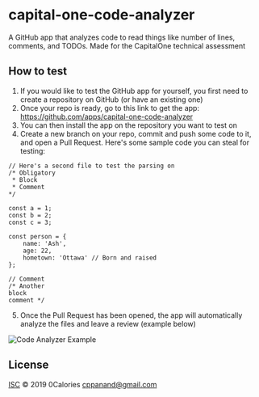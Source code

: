 # capital-one-code-analyzer

A GitHub app that analyzes code to read things like number of lines, comments, and TODOs. Made for the CapitalOne technical assessment

## How to test

1. If you would like to test the GitHub app for yourself, you first need to create a repository on GitHub (or have an existing one)
2. Once your repo is ready, go to this link to get the app: https://github.com/apps/capital-one-code-analyzer
3. You can then install the app on the repository you want to test on
4. Create a new branch on your repo, commit and push some code to it, and open a Pull Request. Here's some sample code you can steal for testing:

```
// Here's a second file to test the parsing on 
/* Obligatory
 * Block
 * Comment
*/

const a = 1;
const b = 2;
const c = 3;

const person = {
	name: 'Ash',
	age: 22,
	hometown: 'Ottawa' // Born and raised
};

// Comment 
/* Another
block
comment */
```

5. Once the Pull Request has been opened, the app will automatically analyze the files and leave a review (example below)

![Code Analyzer Example](https://i.imgur.com/uVkzjD3.png)


## License

[ISC](LICENSE) © 2019 0Calories <cppanand@gmail.com>
